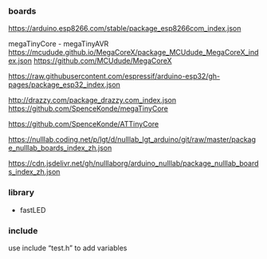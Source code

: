 
### boards 

https://arduino.esp8266.com/stable/package_esp8266com_index.json

megaTinyCore - megaTinyAVR
https://mcudude.github.io/MegaCoreX/package_MCUdude_MegaCoreX_index.json
https://github.com/MCUdude/MegaCoreX


https://raw.githubusercontent.com/espressif/arduino-esp32/gh-pages/package_esp32_index.json

http://drazzy.com/package_drazzy.com_index.json
https://github.com/SpenceKonde/megaTinyCore

https://github.com/SpenceKonde/ATTinyCore


https://nulllab.coding.net/p/lgt/d/nulllab_lgt_arduino/git/raw/master/package_nulllab_boards_index_zh.json

https://cdn.jsdelivr.net/gh/nulllaborg/arduino_nulllab/package_nulllab_boards_index_zh.json







### library

- fastLED




### include 


use include “test.h” to add variables
